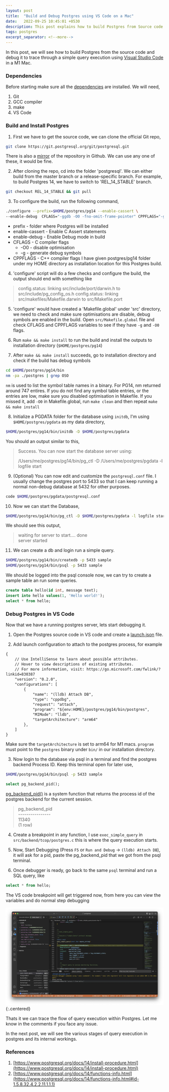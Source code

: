 ```yaml
---
layout: post
title:  "Build and Debug Postgres using VS Code on a Mac"
date:   2022-09-25 10:45:01 +0530
description: This post explains how to build Postgres from Source code and debug it using VS Code.
tags: postgres
excerpt_separator: <!--more-->
---
```

In this post, we will see how to build Postgres from the source code and debug it to trace through a simple
query execution using [Visual Studio Code](https://code.visualstudio.com/) in a M1 Mac.
<!--more-->
### Dependencies
Before starting make sure all the [dependencies](https://www.postgresql.org/docs/14/install-requirements.html) are installed.
We will need,
1. Git
2. GCC compiler
3. make
4. VS Code


### Build and Install Postgres
1. First we have to get the source code, we can clone the official Git repo,
```sh
git clone https://git.postgresql.org/git/postgresql.git
```
There is also a [mirror](https://github.com/postgres/postgres) of the repository in Github. We can use any one of these, it would be fine.

2. After cloning the repo, cd into the folder 'postgresql'. We can either build from the master branch or a release-specific branch.
For example, to build Postgres 14, we have to switch to 'REL_14_STABLE' branch.
```sh
git checkout REL_14_STABLE && git pull
```

3. To configure the build, run the following command,
```sh
./configure --prefix=$HOME/postgres/pg14 --enable-cassert \
--enable-debug  CFLAGS="-ggdb -O0 -fno-omit-frame-pointer" CPPFLAGS="-g -O0"
```
* prefix - folder where Postgres will be installed
* enable-cassert - Enable C Assert statements
* enable-debug - Enable Debug mode in build
* CFLAGS - C compiler flags
  *  -O0 - disable optimisation
  * -g - generate debug symbols
* CPPFLAGS - C++ compiler flags
I have given postgres/pg14 folder under my HOME directory as installation location for this Postgres build.

4. 'configure' script will do a few checks and configure the build, the output should end with something like
>config.status: linking src/include/port/darwin.h to src/include/pg_config_os.h
>config.status: linking src/makefiles/Makefile.darwin to src/Makefile.port

5. 'configure' would have created a 'Makefile.global' under 'src' directory, we need to check and make sure optimisations are disable, debug symbols are enabled in the build.
Open `src/Makefile.global` file and check CFLAGS and CPPFLAGS variables to see if they have `-g` and `-O0` flags.

6. Run `make && make install` to run the build and install the outputs to installation directory (`$HOME/postgres/pg14`)

7. After `make && make install` succeeds, go to installation directory and check if the build has debug symbols
```sh
cd $HOME/postgres/pg14/bin
nm -pa ./postgres | grep OSO
```
`nm` is used to list the symbol table names in a binary. For PG14, nm returned around 747 entires.
If you do not find any symbol table entries, or the entries are low, make sure you disabled optimisation in Makefile. If you missed it, add `-O0` in Makefile.global, run `make clean` and then repeat `make && make install`

8. Initialize a PGDATA folder for the database using `initdb`, I'm using `$HOME/postgres/pgdata` as my data directory,
```sh
$HOME/postgres/pg14/bin/initdb -D $HOME/postgres/pgdata
```
You should an output similar to this,
>Success. You can now start the database server using:
>
>    /Users/me/postgres/pg14/bin/pg_ctl -D /Users/me/postgres/pgdata -l logfile start

9. (Optional) You can now edit and customize the `postgresql.conf` file.
I usually change the postgres port to 5433 so that I can keep running a normal non-debug database at 5432 for other purposes.
```sh
code $HOME/postgres/pgdata/postgresql.conf
```

10. Now we can start the Database,
```sh
$HOME/postgres/pg14/bin/pg_ctl -D $HOME/postgres/pgdata -l logfile start
```
We should see this output,
> waiting for server to start.... done <br>
> server started

11. We can create a db and login run a simple query.  
```sh
$HOME/postgres/pg14/bin/createdb -p 5433 sample
$HOME/postgres/pg14/bin/psql -p 5433 sample
```
We should be logged into the psql console now, we can try to create a sample table an run some queries.
```sql
create table hello(id int, message text);
insert into hello values(1, 'Hello world!');
select * from hello;
```

### Debug Postgres in VS Code
Now that we have a running postgres server, lets start debugging it.
1. Open the Postgres source code in VS code and create a [launch.json](https://code.visualstudio.com/docs/editor/debugging#_launch-configurations) file.

2. Add launch configuration to attach to the postgres process, for example
```jsonc
{
    // Use IntelliSense to learn about possible attributes.
    // Hover to view descriptions of existing attributes.
    // For more information, visit: https://go.microsoft.com/fwlink/?linkid=830387
    "version": "0.2.0",
    "configurations": [
        {
            "name": "(lldb) Attach DB",
            "type": "cppdbg",
            "request": "attach",
            "program": "${env:HOME}/postgres/pg14/bin/postgres",
            "MIMode": "lldb",
            "targetArchitecture": "arm64"
        },
    ]
}
```
Make sure the `targetArchitecture` is set to arm64 for M1 macs. `program` must point to the `postgres` binary under `bin/` in our installation directory.

3. Now login to the database via psql in a terminal and find the postgres backend Process ID. Keep this terminal open for later use,
```sh
$HOME/postgres/pg14/bin/psql -p 5433 sample
```
```sql
select pg_backend_pid();
```
[pg_backend_pid()](https://www.postgresql.org/docs/9.4/functions-info.html) is a system function that returns the process id of the postgres backend for the current session.
> pg_backend_pid <br>
>----------------<br>
>          11340<br>
>(1 row)

4. Create a breakpoint in any function, I use `exec_simple_query` in `src/backend/tcop/postgres.c` this is where the query execution starts.

5. Now, Start Debugging (Press `F5` or `Run and Debug` -> `(lldb) Attach DB`), it will ask for a pid, paste the pg_backend_pid that we got from the psql terminal.

6. Once debugger is ready, go back to the same `psql` terminal and run a SQL query, like
```sql
select * from hello;
```
The VS code breakpoint will get triggered now, from here you can view the variables and do normal step debugging

<!-- {:refdef: style="text-align: center;"} -->
!["Debugging PG in VS Code"](/assets/vs-code-pg-debugging.webp "Debugging PG in VS Code"){:.centered}
<!-- {: refdef} -->

Thats it we can trace the flow of query execution within Postgres.
Let me know in the comments if you face any issue.

In the next post, we will see the various stages of query execution in postgres and its internal workings.

### References
1. [https://www.postgresql.org/docs/14/install-procedure.html](https://www.postgresql.org/docs/14/install-procedure.html)
1. [https://www.postgresql.org/docs/14/functions-info.html](https://www.postgresql.org/docs/14/functions-info.html#id-1.5.8.32.4.2.2.11.1.1.1)